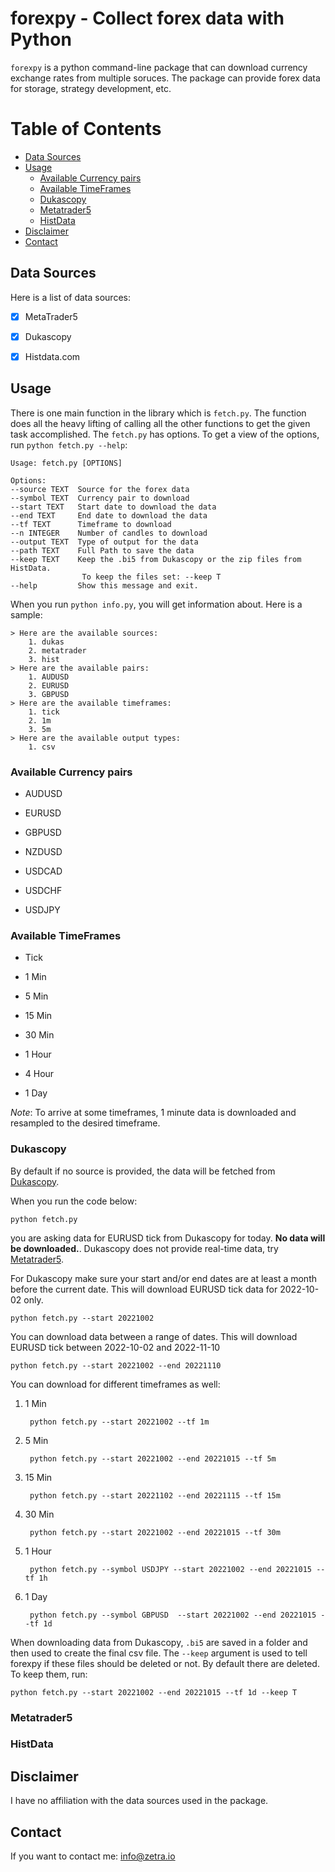 # forexpy - Collect forex data with Python

`forexpy` is a python command-line package that can download currency exchange rates from multiple soruces. The
package can provide forex data for storage, strategy development, etc.

Table of Contents
=================

* [Data Sources](#data-sources) 
* [Usage](#usage)
   * [Available Currency pairs](#available-currency-pairs)
   * [Available TimeFrames](available-timeFrames)
   * [Dukascopy](#dukascopy)
   * [Metatrader5](#metatrader5)
   * [HistData](#histdata)
* [Disclaimer](#disclaimer)
* [Contact](#contact)


## Data Sources

Here is a list of data sources:

 - [x] MetaTrader5

 - [x] Dukascopy

 - [x] Histdata.com 



## Usage

There is one main function in the library which is `fetch.py`.  The function does all the heavy lifting of calling all the other functions
to get the given task accomplished. The `fetch.py` has options. To get a view of the options, run `python fetch.py --help`:

    Usage: fetch.py [OPTIONS]

    Options:
    --source TEXT  Source for the forex data
    --symbol TEXT  Currency pair to download
    --start TEXT   Start date to download the data
    --end TEXT     End date to download the data
    --tf TEXT      Timeframe to download
    --n INTEGER    Number of candles to download
    --output TEXT  Type of output for the data
    --path TEXT    Full Path to save the data
    --keep TEXT    Keep the .bi5 from Dukascopy or the zip files from HistData.
                    To keep the files set: --keep T
    --help         Show this message and exit.

When you run `python info.py`, you will get information about. Here is a sample:

    > Here are the available sources:
        1. dukas
        2. metatrader
        3. hist
    > Here are the available pairs:
        1. AUDUSD
        2. EURUSD
        3. GBPUSD
    > Here are the available timeframes:
        1. tick
        2. 1m
        3. 5m
    > Here are the available output types:
        1. csv

 ### Available Currency pairs

   - AUDUSD 
  
   - EURUSD 
   
   - GBPUSD 
   
   - NZDUSD 
   
   - USDCAD 
   
   - USDCHF  
   
   - USDJPY

 ### Available TimeFrames 

   - Tick
   
   - 1 Min
   
   - 5 Min
   
   - 15 Min 
   
   - 30 Min 
   
   - 1 Hour 
   
   - 4 Hour 
   
   - 1 Day 

   *Note*: To arrive at some timeframes, 1 minute data is downloaded and resampled to the desired timeframe. 



### Dukascopy

By default if no source is provided, the data will be fetched from [Dukascopy](https://www.dukascopy.com/trading-tools/widgets/quotes/historical_data_feed). 

When you run the code below:

    python fetch.py 

you are asking data for EURUSD tick from Dukascopy for today. **No data will be downloaded.**. Dukascopy does not provide real-time data, try [Metatrader5](#metatrader5).

For Dukascopy make sure your start and/or end dates are at least a month before the current date. This will download EURUSD tick data for 2022-10-02 only. 

    python fetch.py --start 20221002  

You can download data between a range of dates. This will download EURUSD tick between 2022-10-02 and 2022-11-10

    python fetch.py --start 20221002 --end 20221110  

You can download for different timeframes as well:

1. 1 Min

        python fetch.py --start 20221002 --tf 1m 

2. 5 Min 

        python fetch.py --start 20221002 --end 20221015 --tf 5m

3. 15 Min 

        python fetch.py --start 20221102 --end 20221115 --tf 15m

4. 30 Min

        python fetch.py --start 20221002 --end 20221015 --tf 30m

5. 1 Hour 

        python fetch.py --symbol USDJPY --start 20221002 --end 20221015 --tf 1h

6. 1 Day 

        python fetch.py --symbol GBPUSD  --start 20221002 --end 20221015 --tf 1d

When downloading data from Dukascopy, `.bi5` are saved in a folder and then used to create the final csv file. The `--keep` argument is used to 
tell forexpy if these files should be deleted or not. By default there are deleted. To keep them, run:

    python fetch.py --start 20221002 --end 20221015 --tf 1d --keep T 

### Metatrader5


### HistData 



## Disclaimer

I have no affiliation with the data sources used in the package. 

## Contact

If you want to contact me: info@zetra.io



